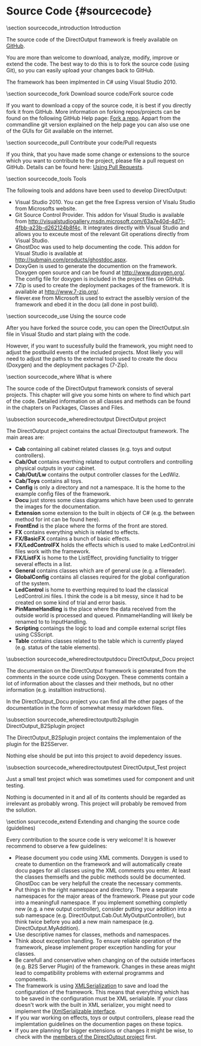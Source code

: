 ﻿Source Code {#sourcecode}
==========

\section sourcecode_introduction Introduction 

The source code of the DirectOutput framework is freely available on <a target="_blank" href="https://github.com/DirectOutput/DirectOutput/">GitHub</a>.

You are more than welcome to download, analyze, modify, improve or extend the code. The best way to do this is to fork the source code (using Git), so you can easily upload your changes back to GitHub.

The framework has been implmented in C# using Visual Studio 2010.

\section sourcecode_fork Download source code/Fork source code

If you want to download a copy of the source code, it is best if you directly fork it from GitHub. More information on forking repos/projects can be found on the following GitHub Help page: <a target="_blank" href="https://help.github.com/articles/fork-a-repo">Fork a repo</a>. Appart from the commandline git version explained on the help page you can also use one of the GUIs for Git available on the internet. 

\section sourcecode_pull Contribute your code/Pull requests

If you think, that you have made some change or extensions to the source which you want to contribute to the project, please file a pull request on GitHub. Details can be found here: <a target="_blank" href="https://help.github.com/articles/using-pull-requests">Using Pull Requests</a>.


\section sourcecode_tools Tools

The following tools and addons have been used to develop DirectOutput:

- Visual Studio 2010. You can get the free Express version of Visalu Studio from Microsofts website.
- Git Source Control Provider. This addon for Visual Studio is available from http://visualstudiogallery.msdn.microsoft.com/63a7e40d-4d71-4fbb-a23b-d262124b8f4c. It integrates directly with Visual Studio and allows you to exceute most of the relevant Git operations directly from Visual Studio.
- GhostDoc was used to help documenting the code. This addon for Visual Studio is available at <a target="_blank" href="http://submain.com/products/ghostdoc.aspx">http://submain.com/products/ghostdoc.aspx</a>.
- DoxyGen is used to generate the documention on the framework. Doxygen open source and can be found at <a target="_blank" href="http://www.doxygen.org/">http://www.doxygen.org/</a>. The config file for doxygen is included in the project files on GitHub.
- 7Zip is used to create the deployment packages of the framework. It is available at <a target="_blank" href="http://www.7-zip.org/">http://www.7-zip.org/</a>.
- filever.exe from Microsoft is used to extract the asselbly version of the framework and ebed it in the docu (all done in post build).

\section sourcecode_use Using the source code

After you have forked the source code, you can open the DirectOutput.sln file in Visual Studio and start plaing with the code.

However, if you want to sucessfully build the framework, you might need to adjust the postbuild events of the included projects. Most likely you will need to adjust the paths to the external tools used to create the docu (Doxygen) and the deployment packages (7-Zip).

\section sourcecode_where What is where

The source code of the DirectOutput framework consists of several projects. This chapter will give you some hints on where to find which part of the code. 
Detailed information on all classes and methods can be found in the chapters on Packages, Classes and Files.

\subsection sourcecode_wheredirectoutput DirectOutput project

The DirectOutput project contains the actual Directoutput framework. The main areas are:

- <b>Cab</b> containing all cabinet related classes (e.g. toys and output controllers).
- <b>Cab/Out</b> contains everthing related to output controllers and controlling physical outputs in your cabinet.
- <b>Cab/Out/Lw</b> contains the output controller classes for the LedWiz.
- <b>Cab/Toys</b> contains all toys.
- <b>Config</b> is only a directory and not a namespace. It is the home to the example config files of the framework.
- <b>Docu</b> just stores some class diagrams which have been used to genrate the images for the documentation.
- <b>Extension</b> some extension to the built in objects of C# (e.g. the between method for int can be found here).
- <b>FrontEnd</b> is the place where the forms of the front are stored.
- <b>FX</b> contains everything which is related to effects.
- <b>FX/BasicFX</b> contains a bunch of basic effects.
- <b>FX/LedControlFX</b> holds the effects which is used to make LedControl.ini files work with the framework.
- <b>FX/ListFX</b> is home to the ListEffect, providing functiality to trigger several effects in a list.
- <b>General</b> contains classes which are of general use (e.g. a filereader).
- <b>GlobalConfig</b> contains all classes required for the global configuration of the system.
- <b>LedControl</b> is home to everthing required to load the classical LedControl.ini files. I think the code is a bit messy, since it had to be created on some kind of trial and error basis.
- <b>PinMameHandling</b> is the place where the data received from the outside world is processed and queued. PinmameHandling will likely be renamed to to InputHandling.
- <b>Scripting</b> contaings the logic to load and compile external script files using CSScript.
- <b>Table</b> contains classes related to the table which is currently played (e.g. status of the table elements).

\subsection sourcecode_wheredirectoutputdocu DirectOutput_Docu project

The documentaion on the DirectOutput framework is generated from the comments in the source code using Doxygen. These comments contain a lot of information about the classes and their methods, but no other information (e.g. installtion instructions).

In the DirectOutput_Docu project you can find all the other pages of the documentation in the form of somewhat messy markdown files.


\subsection sourcecode_wheredirectoutputb2splugin DirectOutput_B2Splugin project

The DirectOutput_B2Splugin project contains the implementaion of the plugin for the B2SServer.

Nothing else should be put into this project to avoid depedency issues.

\subsection sourcecode_wheredirectoutputest DirectOutput_Test project

Just a small test project which was sometimes used for component and unit testing. 

Nothing is documented in it and all of its contents should be regarded as irrelevant as probably wrong. This project will probably be removed from the solution. 



\section sourcecode_extend Extending and changing the source code (guidelines)

Every contribution to the source code is very welcome! It is however recommend to observe a few guidelines:

- Please document you code using XML comments. Doxygen is used to create to dumention on the framework and will automatically create docu pages for all classes using the XML comments you enter. At least the classes themselfs and the public methods sould be documented. GhostDoc can be very helpfull the create the necessary comments.
- Put things in the right namespace and directory. There a separate namespaces for the major areas of the framework. Please put your code into a meaningfull namespace. If you implement something completly new (e.g. a new output controller), consider putting your addition into a sub namespace (e.g. DirectOutput.Cab.Out.MyOutputController), but think twice before you add a new main namespace (e.g. DirectOutput.MyAddition).
- Use descriptive names for classes, methods and namespaces.
- Think about exception handling. To ensure reliable operation of the framework, please implement proper exception handling for your classes.
- Be carefull and conservative when changing on of the outside interfaces (e.g. B2S Server Plugin) of the framework. Changes in these areas might lead to compatibility problems with external programms and components.
- The framework is using <a target="_blank" href="http://support.microsoft.com/kb/815813/en-us">XMLSerialization</a> to save and load the configuration of the framework. This means that everything which has to be saved in the configuration must be XML serialiable. If your class doesn't work with the built in XML serializer, you might need to implement the <a href="http://msdn.microsoft.com/en-us/library/system.xml.serialization.ixmlserializable.aspx">IXmlSerializable interface</a>.
- If you war working on effects, toys or output controllers, please read the implemtation guidelines on the documention pages on these topics.
- If you are planning for bigger extensions or changes it might be wise, to check with the <a target="_blank" href="https://github.com/DirectOutput?tab=members">members of the DirectOutput project</a> first.
 










